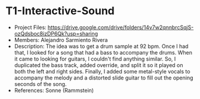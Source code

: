 # T1-Interactive-Sound

* Project Files: https://drive.google.com/drive/folders/14v7w2qnnbrcSqjS-ozQdsboc8izDP6Qk?usp=sharing
* Members: Alejandro Sarmiento Rivera
* Description:
The idea was to get a drum sample at 92 bpm. Once I had that, I looked for a song that had a bass to accompany the drums. When it came to looking for guitars, I couldn't find anything similar. So, I duplicated the bass track, added override, and split it so it played on both the left and right sides. Finally, I added some metal-style vocals to accompany the melody and a distorted slide guitar to fill out the opening seconds of the song.
* References:
Sonne (Rammstein)
